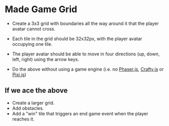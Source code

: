 # Made Game Grid

- Create a 3x3 grid with boundaries all the way around it that the player avatar cannot cross.

- Each tile in the grid should be 32x32px, with the player avatar occupying one tile.

- The player avatar should be able to move in four directions (up, down, left, right) using the arrow keys.

- Do the above without using a game engine (i.e. no [Phaser.js](http://phaser.io), [Crafty.js](http://craftyjs.com) or [Pixi.js](http://www.pixijs.com/))

## If we ace the above

- Create a larger grid.
- Add obstacles.
- Add a "win" tile that triggers an end game event when the player reaches it.
